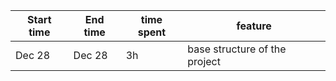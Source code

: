 | Start time  | End time | time spent | feature |
|-----------|-------------|-------------|-------------|
| Dec 28 |  Dec 28 | 3h | base structure of the project |
